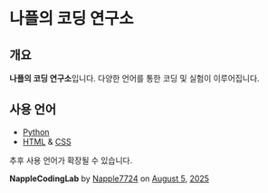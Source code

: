 # 나플의 코딩 연구소

## 개요
**나플의 코딩 연구소**입니다. 다양한 언어를 통한 코딩 및 실험이 이루어집니다.

## 사용 언어
* [Python](https://python.org)
* [HTML](https://w3.org) & [CSS](https://w3.org/Style/CSS)

추후 사용 언어가 확장될 수 있습니다.

**NappleCodingLab** by [Napple7724](https://theseed.io/w/틀:나플/계정%20및%20연습장%20목록) on [August 5](https://namu.wiki/w/8월%205일), [2025](https://namu.wiki/w/2025년)
